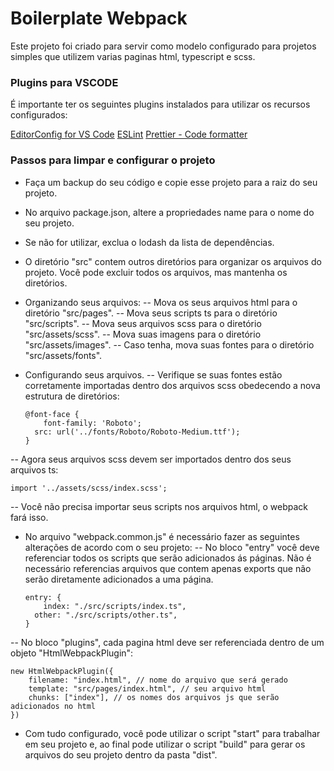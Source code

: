 # Boilerplate Webpack

Este projeto foi criado para servir como modelo configurado para projetos simples que utilizem varias paginas html, typescript e scss.

### Plugins para VSCODE

É importante ter os seguintes plugins instalados para utilizar os recursos configurados:

[EditorConfig for VS Code](https://marketplace.visualstudio.com/items?itemName=EditorConfig.EditorConfig)
[ESLint](https://marketplace.visualstudio.com/items?itemName=dbaeumer.vscode-eslint)
[Prettier - Code formatter](https://marketplace.visualstudio.com/items?itemName=esbenp.prettier-vscode)

### Passos para limpar e configurar o projeto

- Faça um backup do seu código e copie esse projeto para a raiz do seu projeto.
- No arquivo package.json, altere a propriedades name para o nome do seu projeto.
- Se não for utilizar, exclua o lodash da lista de dependências.
- O diretório "src" contem outros diretórios para organizar os arquivos do projeto. Você pode excluir todos os arquivos, mas mantenha os diretórios.
- Organizando seus arquivos:
  -- Mova os seus arquivos html para o diretório "src/pages".
  -- Mova seus scripts ts para o diretório "src/scripts".
  -- Mova seus arquivos scss para o diretório "src/assets/scss".
  -- Mova suas imagens para o diretório "src/assets/images".
  -- Caso tenha, mova suas fontes para o diretório "src/assets/fonts".
- Configurando seus arquivos.
  -- Verifique se suas fontes estão corretamente importadas dentro dos arquivos scss obedecendo a nova estrutura de diretórios:

      @font-face {
          font-family: 'Roboto';
      	src: url('../fonts/Roboto/Roboto-Medium.ttf');
      }

-- Agora seus arquivos scss devem ser importados dentro dos seus arquivos ts:

    import '../assets/scss/index.scss';

-- Você não precisa importar seus scripts nos arquivos html, o webpack fará isso.

- No arquivo "webpack.common.js" é necessário fazer as seguintes alterações de acordo com o seu projeto:
  -- No bloco "entry" você deve referenciar todos os scripts que serão adicionados ás páginas. Não é necessário referencias arquivos que contem apenas exports que não serão diretamente adicionados a uma página.

      entry: {
          index: "./src/scripts/index.ts",
      	other: "./src/scripts/other.ts",
      }

-- No bloco "plugins", cada pagina html deve ser referenciada dentro de um objeto "HtmlWebpackPlugin":

    new HtmlWebpackPlugin({
        filename: "index.html", // nome do arquivo que será gerado
    	template: "src/pages/index.html", // seu arquivo html
    	chunks: ["index"], // os nomes dos arquivos js que serão adicionados no html
    })

- Com tudo configurado, você pode utilizar o script "start" para trabalhar em seu projeto e, ao final pode utilizar o script "build" para gerar os arquivos do seu projeto dentro da pasta "dist".
